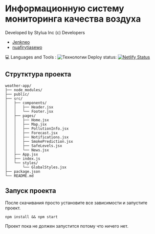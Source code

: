 # Информационную систему мониторинга качества воздуха
Developed by Stylua Inc (c) Developers
- [Jenkneo](https://github.com/Jenkneo)
- [nuafirytiasewo](https://github.com/nuafirytiasewo)

💻 Languages and Tools : ![Технологии](https://skillicons.dev/icons?i=js,html,css,react)
Deploy status: [![Netlify Status](https://api.netlify.com/api/v1/badges/a7085ba0-5dcb-481c-ac9c-2c8e2b4447fd/deploy-status)](https://app.netlify.com/sites/stylua/deploys)

## Струтктура проекта
```
weather-app/
├── node_modules/
├── public/
├── src/
│   ├── components/
│   │   ├── Header.jsx
│   │   └── Footer.jsx
│   ├── pages/
│   │   ├── Home.jsx
│   │   ├── Map.jsx
│   │   ├── PollutionInfo.jsx
│   │   ├── Forecast.jsx
│   │   ├── Notifications.jsx
│   │   ├── SmokePrediction.jsx
│   │   ├── SafeLevels.jsx
│   │   └── News.jsx
│   ├── App.jsx
│   ├── index.js
│   └── styles/
│       └── GlobalStyles.jsx
├── package.json
└── README.md
```


## Запуск проекта
После скачивания просто установите все зависимости и запустите проект.
```
npm install && npm start
```
Проект пока не должен запустится потому что ничего нет.
